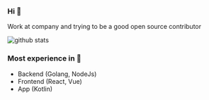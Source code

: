 ### Hi 👋
Work at company and trying to be a good open source contributor

![github stats](https://github-readme-stats.vercel.app/api?username=zeirash&show_icons=true)

### Most experience in 💬
- Backend (Golang, NodeJs)
- Frontend (React, Vue)
- App (Kotlin)
